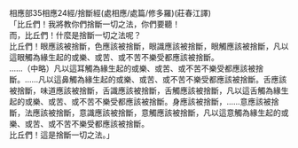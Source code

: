 相應部35相應24經/捨斷經(處相應/處篇/修多羅)(莊春江譯)  
「比丘們！我將教你們捨斷一切之法，你們要聽！  
而，比丘們！什麼是捨斷一切之法呢？  
比丘們！眼應該被捨斷，色應該被捨斷，眼識應該被捨斷，眼觸應該被捨斷，凡以這眼觸為緣生起的或樂、或苦、或不苦不樂受都應該被捨斷。  
……（中略）凡以這耳觸為緣生起的或樂、或苦、或不苦不樂受都應該被捨斷。……凡以這鼻觸為緣生起的或樂、或苦、或不苦不樂受都應該被捨斷。舌應該被捨斷，味道應該被捨斷，舌識應該被捨斷，舌觸應該被捨斷，凡以這舌觸為緣生起的或樂、或苦、或不苦不樂受都應該被捨斷。身應該被捨斷，……意應該被捨斷，法應該被捨斷，意識應該被捨斷，意觸應該被捨斷，凡以這意觸為緣生起的或樂、或苦、或不苦不樂受都應該被捨斷。  
比丘們！這是捨斷一切之法。」  
  
  
